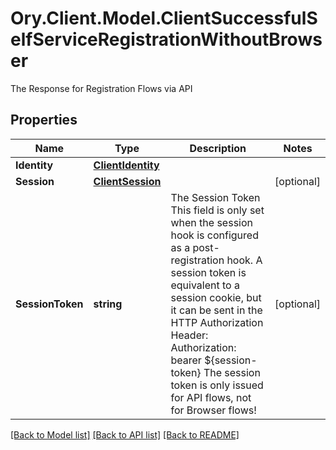 # Ory.Client.Model.ClientSuccessfulSelfServiceRegistrationWithoutBrowser
The Response for Registration Flows via API

## Properties

Name | Type | Description | Notes
------------ | ------------- | ------------- | -------------
**Identity** | [**ClientIdentity**](ClientIdentity.md) |  | 
**Session** | [**ClientSession**](ClientSession.md) |  | [optional] 
**SessionToken** | **string** | The Session Token  This field is only set when the session hook is configured as a post-registration hook.  A session token is equivalent to a session cookie, but it can be sent in the HTTP Authorization Header:  Authorization: bearer ${session-token}  The session token is only issued for API flows, not for Browser flows! | [optional] 

[[Back to Model list]](../README.md#documentation-for-models) [[Back to API list]](../README.md#documentation-for-api-endpoints) [[Back to README]](../README.md)

